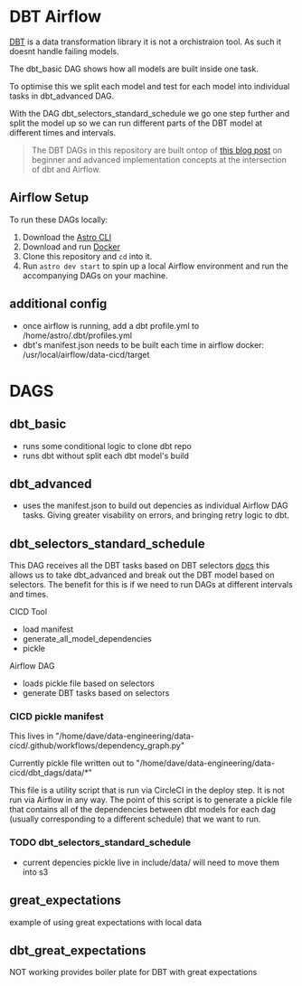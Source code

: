 # DBT Airflow

[DBT](https://www.getdbt.com/) is a data transformation library it is not a orchistraion tool. As such it doesnt handle failing models.

The dbt_basic DAG shows how all models are built inside one task.

To optimise this we split each model and test for each model into individual tasks in dbt_advanced DAG.

With the DAG dbt_selectors_standard_schedule we go one step further and split the model up so we can run different parts of the DBT model at different times and intervals.

> The DBT DAGs in this repository are built ontop of [this blog post](https://astronomer.io/blog) on beginner and advanced implementation concepts at the intersection of dbt and Airflow.

## Airflow Setup

To run these DAGs locally:
1. Download the [Astro CLI](https://github.com/astronomer/astro-cli)
2. Download and run [Docker](https://docs.docker.com/docker-for-mac/install/)
3. Clone this repository and `cd` into it.
4. Run `astro dev start` to spin up a local Airflow environment and run the accompanying DAGs on your machine.


## additional config
- once airflow is running, add a dbt profile.yml to /home/astro/.dbt/profiles.yml
- dbt's manifest.json needs to be built each time in airflow docker: /usr/local/airflow/data-cicd/target

# DAGS

## dbt_basic
- runs some conditional logic to clone dbt repo
- runs dbt without split each dbt model's build

## dbt_advanced
- uses the manifest.json to build out depencies as individual Airflow DAG tasks. Giving greater visability on errors, and bringing retry logic to dbt.

## dbt_selectors_standard_schedule
This DAG receives all the DBT tasks based on DBT selectors [docs](https://www.astronomer.io/blog/airflow-dbt-2) this allows us to take dbt_advanced and break out the DBT model based on selectors. The benefit for this is if we need to run DAGs at different intervals and times.

CICD Tool
- load manifest
- generate_all_model_dependencies
- pickle

Airflow DAG
- loads pickle file based on selectors
- generate DBT tasks based on selectors

### CICD pickle manifest

This lives in "/home/dave/data-engineering/data-cicd/.github/workflows/dependency_graph.py"

Currently pickle file written out to "/home/dave/data-engineering/data-cicd/dbt_dags/data/*"

This file is a utility script that is run via CircleCI in the deploy
step. It is not run via Airflow in any way. The point of this script is
to generate a pickle file that contains all of the dependencies between dbt models
for each dag (usually corresponding to a different schedule) that we want
to run.

### TODO dbt_selectors_standard_schedule
- current depencies pickle live in include/data/ will need to move them into s3

## great_expectations
example of using great expectations with local data

## dbt_great_expectations
NOT working
provides boiler plate for DBT with great expectations